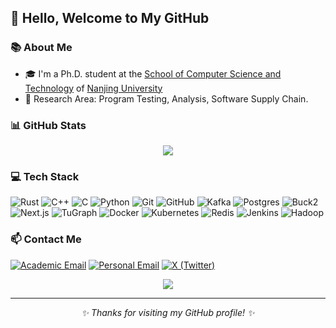 ## 👋 Hello, Welcome to My GitHub

### 📚 About Me
- 🎓 I'm a Ph.D. student at the [School of Computer Science and Technology](https://cs.nju.edu.cn/cs_en/) of [Nanjing University](https://njunju.nju.edu.cn/EN/main.htm)
- 🔬 Research Area: Program Testing, Analysis, Software Supply Chain.

### 📊 GitHub Stats
<div align="center">
  <img src="https://github-readme-stats.vercel.app/api?username=xizheyin&show_icons=true&theme=radical&count_private=true&rank_icon=github" />
</div>



### 💻 Tech Stack
![Rust](https://img.shields.io/badge/-Rust-000000?style=flat&logo=rust&logoColor=white)
![C++](https://img.shields.io/badge/-C++-00599C?style=flat&logo=c%2B%2B&logoColor=white)
![C](https://img.shields.io/badge/-C-A8B9CC?style=flat&logo=c&logoColor=white)
![Python](https://img.shields.io/badge/-Python-3776AB?style=flat&logo=Python&logoColor=white)
![Git](https://img.shields.io/badge/-Git-F05032?style=flat&logo=git&logoColor=white)
![GitHub](https://img.shields.io/badge/-GitHub-181717?style=flat&logo=github)
![Kafka](https://img.shields.io/badge/-Kafka-231F20?style=flat&logo=apache-kafka&logoColor=white)
![Postgres](https://img.shields.io/badge/-PostgreSQL-336791?style=flat&logo=postgresql&logoColor=white)
![Buck2](https://img.shields.io/badge/-Buck2-4A154B?style=flat&logo=meta&logoColor=white)
![Next.js](https://img.shields.io/badge/-Next.js-000000?style=flat&logo=next.js&logoColor=white)
![TuGraph](https://img.shields.io/badge/-TuGraph-5C2D91?style=flat&logo=graph&logoColor=white)
![Docker](https://img.shields.io/badge/-Docker-2496ED?style=flat&logo=docker&logoColor=white)
![Kubernetes](https://img.shields.io/badge/-Kubernetes-326CE5?style=flat&logo=kubernetes&logoColor=white)
![Redis](https://img.shields.io/badge/-Redis-DC382D?style=flat&logo=redis&logoColor=white)
![Jenkins](https://img.shields.io/badge/-Jenkins-D24939?style=flat&logo=jenkins&logoColor=white)
![Hadoop](https://img.shields.io/badge/-Hadoop-66CCFF?style=flat&logo=apache-hadoop&logoColor=black)


### 📫 Contact Me
[![Academic Email](https://img.shields.io/badge/-Academic%20Email-D14836?style=flat&logo=gmail&logoColor=white)](mailto:xizheyin@smail.nju.edu.cn)
[![Personal Email](https://img.shields.io/badge/-Personal%20Email-D14836?style=flat&logo=gmail&logoColor=white)](mailto:chester.yinxz@gmail.com)
[![X (Twitter)](https://img.shields.io/badge/-@yin23989-000000?style=flat&logo=x&logoColor=white)](https://twitter.com/yin23989)

<!-- Visit Counter -->
<div align="center">
  <img src="https://komarev.com/ghpvc/?username=xizheyin&color=blueviolet&style=flat-square&label=PROFILE+VIEWS" />
</div>

---

<div align="center">
  <i>✨ Thanks for visiting my GitHub profile! ✨</i>
</div>
